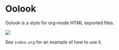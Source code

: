 # Oolook

Oolook is a style for org-mode HTML exported files.

<img src="https://i.imgur.com/jB9vnLP.png"/>

See `index.org` for an example of how to use it.
